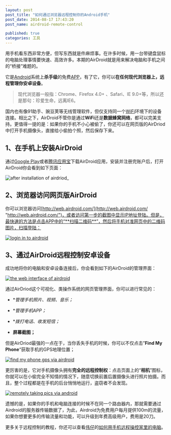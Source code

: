```yaml
---
layout: post
post_title: "如何通过浏览器远程控制你的Android手机"
post_date: 2014-08-17 17:43:20
post_name: airdroid-remote-control

published: true
categories: 工具
---
```


用手机看东西非常方便，但写东西就是件麻烦事。在许多时候，用一台带键盘鼠标的电脑处理事情要快速、高效许多。本期的AirDroid就是用来解决电脑和手机之间的“桥接”难题的。

它是[Android](http://www.banpie.info/tag/Android)系统上**杀手级**的免费[APP](http://www.banpie.info/tag/app/)，有了它，你可以**在任何现代浏览器上，远程管理你安卓设备**。

> 现代浏览器一般指：Chrome、Firefox 4.0+ 、Safari、IE 9.0+等，所以还是那句：珍爱生命，远离IE6。

国内也有像91助手、豌豆荚等无线管理软件，但仅支持同一个[WiFi](http://www.banpie.info/tag/wifi)环境下的设备连接。相比之下，AirDroid不管你是通过**WiFi**还是**数据蜂窝网络**，都可以完美支持。更值得一提的是：如果你的手机不小心被偷了，你还可以在网页版的AirDriod中打开手机摄像头，直接给小偷拍个照，然后保存下来。

## 1、在手机上安装**AirDroid**

通过[Google Play](https://play.google.com/store/apps/details?id=com.sand.airdroid&amp;referrer=utm_source%3Dairdroid%26utm_medium%3Dhomepage)或者[腾讯应用宝](http://a.myapp.com/h/single.jsp?appid=86641&amp;g_f=990939)下载AirDroid应用，安装并注册完账户后，打开AirDroid你会看到如下页面：

![after installation of airdriod_](http://7arnhx.com1.z0.glb.clouddn.com/wp-content/uploads/2014/08/afterinstallationofairdriod__thumb.jpg "after installation of airdriod_")

## **2、浏览器访问网页版AirDroid**

你可以浏览器访问[http://web.airdroid.com/](http://web.airdroid.com/ "http://web.airdroid.com/")，或者访问第一步的截图中显示IP地址登陆。但是，最快速的方法是点击APP中的“**扫描二维码**”，然后将手机对准网页中的二维码图片，扫描登陆：

[![login in to airdroid](http://7arnhx.com1.z0.glb.clouddn.com/wp-content/uploads/2014/08/loginintoairdroid_thumb.jpg "login in to airdroid")](http://7arnhx.com1.z0.glb.clouddn.com/wp-content/uploads/2014/08/loginintoairdroid.jpg)

## 3、通过**AirDroid**远程控制安卓设备

成功地将你的电脑和安卓设备连接后，你会看到如下的AirDroid的管理界面：

[![the web interface of airdroid](http://7arnhx.com1.z0.glb.clouddn.com/wp-content/uploads/2014/08/thewebinterfaceofairdroid_thumb.png "the web interface of airdroid")](http://7arnhx.com1.z0.glb.clouddn.com/wp-content/uploads/2014/08/thewebinterfaceofairdroid.png)

通过AirDriod这个可视化、类操作系统的网页管理界面，你可以进行常见的：

*   **管理手机照片、视频、音乐；*

*   **管理手机APP；*

*   **拨打电话、收发短信；*

*   **屏幕截图；**

但是AirDriod最强的一点在于，当你丢失手机的时候，你可以不仅点击”**Find My Phone**“获取手机的GPS地理位置；

[![find my phone gps via airdroid](http://7arnhx.com1.z0.glb.clouddn.com/wp-content/uploads/2014/08/findmyphonegpsviaairdroid_thumb.png "find my phone gps via airdroid")](http://7arnhx.com1.z0.glb.clouddn.com/wp-content/uploads/2014/08/findmyphonegpsviaairdroid.png)

更厉害的是，它对手机摄像头拥有**完全的远程控制权**：点击页面上的“**相机**”图标，你就可以在小偷完全不知情的情况下，随意切换前置后置摄像头进行照片拍摄。而且，整个过程都是在手机的后台悄悄地运行，盗窃者不会发现。

[![remotely taking pics via android](http://7arnhx.com1.z0.glb.clouddn.com/wp-content/uploads/2014/08/remotelytakingpicsviaandroid_thumb.jpg "remotely taking pics via android")](http://7arnhx.com1.z0.glb.clouddn.com/wp-content/uploads/2014/08/remotelytakingpicsviaandroid.jpg)

遗憾的是，如果你的手机和电脑连接的时候不在同一个路由器内，那就需要通过Airdroid的服务器传输数据了，为此，Airdroid为免费用户每月提供100m的流量，如果你想要更多的传输流量和功能，可以升级到年费高级用户，费用是20刀。

更多关于远程控制的教程，你还可以查看[伟仔](http://www.banpie.info/author/ybw1990/)的[如何用手机远程操控家里的电脑](http://www.banpie.info/splashtop-remote-control/)。